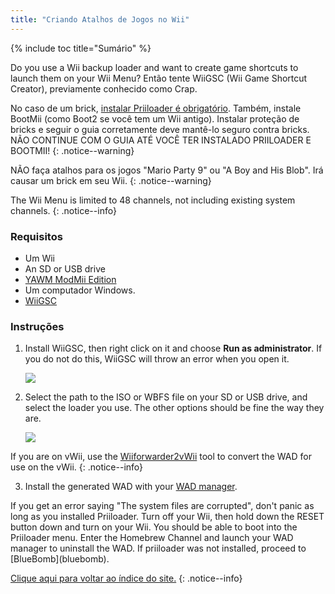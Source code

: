 ```yaml
---
title: "Criando Atalhos de Jogos no Wii"
---
```


{% include toc title="Sumário" %}

Do you use a Wii backup loader and want to create game shortcuts to launch them on your Wii Menu? Então tente WiiGSC (Wii Game Shortcut Creator), previamente conhecido como Crap.

No caso de um brick, [instalar Priiloader é obrigatório](/priiloader). Também, instale BootMii (como Boot2 se você tem um Wii antigo). Instalar proteção de bricks e seguir o guia corretamente deve mantê-lo seguro contra bricks. NÃO CONTINUE COM O GUIA ATÉ VOCÊ TER INSTALADO PRIILOADER E BOOTMII!
{: .notice--warning}

NÃO faça atalhos para os jogos "Mario Party 9" ou "A Boy and His Blob". Irá causar um brick em seu Wii.
{: .notice--warning}

The Wii Menu is limited to 48 channels, not including existing system channels.
{: .notice--info}

### Requisitos

* Um Wii
* An SD or USB drive
* [YAWM ModMii Edition](yawmme)
* Um computador Windows.
* [WiiGSC](https://wiidatabase.de/downloads/pc-tools/wiigsc-ehemals-crap/)

### Instruções

1. Install WiiGSC, then right click on it and choose **Run as administrator**. If you do not do this, WiiGSC will throw an error when you open it.

    ![](/images/desktop-apps/wiigsc/wiigsc-home.png)

2. Select the path to the ISO or WBFS file on your SD or USB drive, and select the loader you use. The other options should be fine the way they are.

    ![](/images/desktop-apps/wiigsc/wiigsc-selection.png)

If you are on vWii, use the [Wiiforwarder2vWii](https://gbatemp.net/download/wiiforwarder2vwii-wii-forwarder-to-vwii-wii-u-forwarder-converter-beta-version.37254/) tool to convert the WAD for use on the vWii.
{: .notice--info}

3. Install the generated WAD with your [WAD manager](yawmme).

<div class="notice--info">
If you get an error saying "The system files are corrupted", don't panic as long as you installed Priiloader. Turn off your Wii, then hold down the RESET button down and turn on your Wii. You should be able to boot into the Priiloader menu. Enter the Homebrew Channel and launch your WAD manager to uninstall the WAD. If priiloader was not installed, proceed to [BlueBomb](bluebomb).
</div>

[Clique aqui para voltar ao índice do site.](site-navigation)
{: .notice--info}
